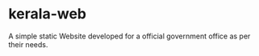# kerala-web
A simple static  Website developed for a official government office as per their needs.

